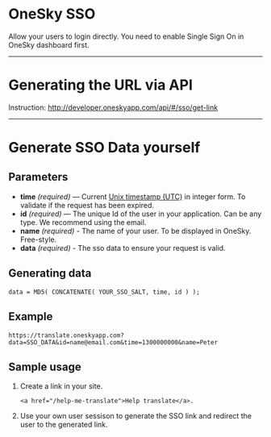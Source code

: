 # OneSky SSO
Allow your users to login directly. You need to enable Single Sign On in OneSky dashboard first.

***

# Generating the URL via API
Instruction: http://developer.oneskyapp.com/api/#/sso/get-link

***

# Generate SSO Data yourself

## Parameters
- **time** _(required)_ — Current [Unix timestamp (UTC)](http://en.wikipedia.org/wiki/Unix_time) in integer form. To validate if the request has been expired.
- **id** _(required)_ — The unique Id of the user in your application. Can be any type. We recommend using the email.
- **name** _(required)_ - The name of your user. To be displayed in OneSky. Free-style.
- **data** _(required)_ - The sso data to ensure your request is valid.

## Generating data
```code
data = MD5( CONCATENATE( YOUR_SSO_SALT, time, id ) );
```

## Example

    https://translate.oneskyapp.com?data=SSO_DATA&id=name@email.com&time=1300000000&name=Peter

## Sample usage

1. Create a link in your site.
    ```
	<a href="/help-me-translate">Help translate</a>.
	```
2. Use your own user sessison to generate the SSO link and redirect the user to the generated link.
